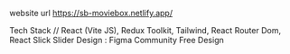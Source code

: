 website url https://sb-moviebox.netlify.app/

Tech Stack // React (Vite JS), Redux Toolkit, Tailwind, React Router Dom, React Slick Slider Design : Figma Community Free Design
 
